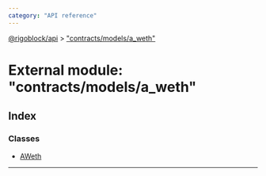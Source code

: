 ```yaml
---
category: "API reference"
---
```



[@rigoblock/api](../quick_start.md) > ["contracts/models/a_weth"](../modules/_contracts_models_a_weth_.md)

# External module: "contracts/models/a_weth"

## Index

### Classes

* [AWeth](../classes/_contracts_models_a_weth_.aweth.md)

---

